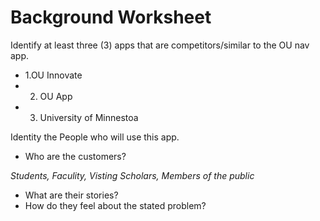 # Background Worksheet

Identify at least three (3) apps that are competitors/similar to the OU nav app.

* 1.OU Innovate
* 2. OU App
* 3. University of Minnestoa

Identity the People who will use this app.

* Who are the customers?

*Students, Faculity, Visting Scholars, Members of the public*
* What are their stories?
* How do they feel about the stated problem?
